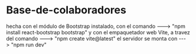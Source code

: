 # Base-de-colaboradores
hecha con el módulo de Bootstrap instalado, con el comando ---> "npm install react-bootstrap bootstrap" y con el empaquetador web Vite, a travez del comando ---> "npm create vite@latest" el servidor se monta con ---> "npm run dev"
